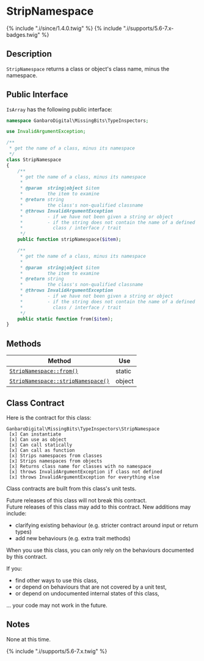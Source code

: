 # StripNamespace

{% include ".i/since/1.4.0.twig" %}
{% include ".i/supports/5.6-7.x-badges.twig" %}

## Description

`StripNamespace` returns a class or object's class name, minus the namespace.

## Public Interface

`IsArray` has the following public interface:

```php
namespace GanbaroDigital\MissingBits\TypeInspectors;

use InvalidArgumentException;

/**
 * get the name of a class, minus its namespace
 */
class StripNamespace
{
    /**
     * get the name of a class, minus its namespace
     *
     * @param  string|object $item
     *         the item to examine
     * @return string
     *         the class's non-qualified classname
     * @throws InvalidArgumentException
     *         - if we have not been given a string or object
     *         - if the string does not contain the name of a defined
     *           class / interface / trait
     */
    public function stripNamespace($item);

    /**
     * get the name of a class, minus its namespace
     *
     * @param  string|object $item
     *         the item to examine
     * @return string
     *         the class's non-qualified classname
     * @throws InvalidArgumentException
     *         - if we have not been given a string or object
     *         - if the string does not contain the name of a defined
     *           class / interface / trait
     */
    public static function from($item);
}
```

## Methods

Method | Use
-------|----
[`StripNamespace::from()`](StripNamespace.from.html) | static
[`StripNamespace::stripNamespace()`](StripNamespace.stripNamespace.html) | object

## Class Contract

Here is the contract for this class:

    GanbaroDigital\MissingBits\TypeInspectors\StripNamespace
     [x] Can instantiate
     [x] Can use as object
     [x] Can call statically
     [x] Can call as function
     [x] Strips namespaces from classes
     [x] Strips namespaces from objects
     [x] Returns class name for classes with no namespace
     [x] throws InvalidArgumentException if class not defined
     [x] throws InvalidArgumentException for everything else

Class contracts are built from this class's unit tests.

<div class="callout success">
Future releases of this class will not break this contract.
</div>

<div class="callout info" markdown="1">
Future releases of this class may add to this contract. New additions may include:

* clarifying existing behaviour (e.g. stricter contract around input or return types)
* add new behaviours (e.g. extra trait methods)
</div>

<div class="callout warning" markdown="1">
When you use this class, you can only rely on the behaviours documented by this contract.

If you:

* find other ways to use this class,
* or depend on behaviours that are not covered by a unit test,
* or depend on undocumented internal states of this class,

... your code may not work in the future.
</div>

## Notes

None at this time.

{% include ".i/supports/5.6-7.x.twig" %}

